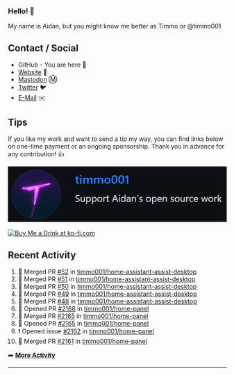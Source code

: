 ### Hello! 👋

My name is Aidan, but you might know me better as Timmo or @timmo001

## Contact / Social

- GitHub - You are here 👋
- [Website](https://timmo.dev) 📙
- <a href="https://fosstodon.org/@timmo" rel="me" target="_blank">Mastodon</a> Ⓜ️
- [Twitter](https://twitter.com/timmo001) 🐦
- [E-Mail](mailto:aidan@timmo.dev) ✉️

## Tips

If you like my work and want to send a tip my way, you can find links below on one-time payment or an ongoing sponsorship. Thank you in advance for any contribution! 👍

[![GitHub Sponsor][sponsor-badge]][sponsor]

<a href="https://ko-fi.com/M4M6YNVS" target="_blank"><img height="36" style="border:0px;height:36px;" src="https://cdn.ko-fi.com/cdn/kofi1.png?v=2" border="0" alt="Buy Me a Drink at ko-fi.com" /></a>

## Recent Activity

<!--START_SECTION:activity-->
1. 🎉 Merged PR [#52](https://github.com/timmo001/home-assistant-assist-desktop/pull/52) in [timmo001/home-assistant-assist-desktop](https://github.com/timmo001/home-assistant-assist-desktop)
2. 🎉 Merged PR [#51](https://github.com/timmo001/home-assistant-assist-desktop/pull/51) in [timmo001/home-assistant-assist-desktop](https://github.com/timmo001/home-assistant-assist-desktop)
3. 🎉 Merged PR [#50](https://github.com/timmo001/home-assistant-assist-desktop/pull/50) in [timmo001/home-assistant-assist-desktop](https://github.com/timmo001/home-assistant-assist-desktop)
4. 🎉 Merged PR [#49](https://github.com/timmo001/home-assistant-assist-desktop/pull/49) in [timmo001/home-assistant-assist-desktop](https://github.com/timmo001/home-assistant-assist-desktop)
5. 🎉 Merged PR [#48](https://github.com/timmo001/home-assistant-assist-desktop/pull/48) in [timmo001/home-assistant-assist-desktop](https://github.com/timmo001/home-assistant-assist-desktop)
6. 💪 Opened PR [#2168](https://github.com/timmo001/home-panel/pull/2168) in [timmo001/home-panel](https://github.com/timmo001/home-panel)
7. 🎉 Merged PR [#2165](https://github.com/timmo001/home-panel/pull/2165) in [timmo001/home-panel](https://github.com/timmo001/home-panel)
8. 💪 Opened PR [#2165](https://github.com/timmo001/home-panel/pull/2165) in [timmo001/home-panel](https://github.com/timmo001/home-panel)
9. ❗️ Opened issue [#2162](https://github.com/timmo001/home-panel/issues/2162) in [timmo001/home-panel](https://github.com/timmo001/home-panel)
10. 🎉 Merged PR [#2161](https://github.com/timmo001/home-panel/pull/2161) in [timmo001/home-panel](https://github.com/timmo001/home-panel)
<!--END_SECTION:activity-->

➡️  **[More Activity](/RECENT-ACTIVITY.md)**

---

[sponsor-badge]: https://github.com/timmo001/timmo001/blob/master/sponsor.png?raw=true
[sponsor]: https://github.com/sponsors/timmo001?o=esc
